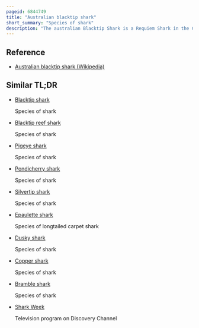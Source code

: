 ```yaml
---
pageid: 6844749
title: "Australian blacktip shark"
short_summary: "Species of shark"
description: "The australian Blacktip Shark is a Requiem Shark in the Carcharhinidae Family which is endemic to northern and eastern Australia. It favours the upper and middle Parts of the Water Column and can be found from the Intertidal Zone to a Depth of 50 Meters. Appearance-Wise this species is virtually identical to the common Blacktip Shark from which it can be reliably distinguished only by its lower Vertebra Number and by genetic Markers. Generally reaching 1. 5–1. It is 8 M long and has a fairly Stout Snout and Dark Fins."
---
```


## Reference

- [Australian blacktip shark (Wikipedia)](https://en.wikipedia.org/?curid=6844749)

## Similar TL;DR

- [Blacktip shark](/tldr/en/blacktip-shark)

  Species of shark

- [Blacktip reef shark](/tldr/en/blacktip-reef-shark)

  Species of shark

- [Pigeye shark](/tldr/en/pigeye-shark)

  Species of shark

- [Pondicherry shark](/tldr/en/pondicherry-shark)

  Species of shark

- [Silvertip shark](/tldr/en/silvertip-shark)

  Species of shark

- [Epaulette shark](/tldr/en/epaulette-shark)

  Species of longtailed carpet shark

- [Dusky shark](/tldr/en/dusky-shark)

  Species of shark

- [Copper shark](/tldr/en/copper-shark)

  Species of shark

- [Bramble shark](/tldr/en/bramble-shark)

  Species of shark

- [Shark Week](/tldr/en/shark-week)

  Television program on Discovery Channel

